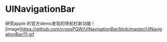 # UINavigationBar
研究apple 的官方demo发现的导航栏新功能
![image]https://github.com/crossPQW/UINavigationBar/blob/master/UINavigationBar/11.gif
